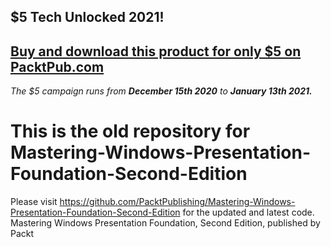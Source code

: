 ## $5 Tech Unlocked 2021!
[Buy and download this product for only $5 on PacktPub.com](https://www.packtpub.com/)
-----
*The $5 campaign         runs from __December 15th 2020__ to __January 13th 2021.__*

# This is the old repository for Mastering-Windows-Presentation-Foundation-Second-Edition

Please visit https://github.com/PacktPublishing/Mastering-Windows-Presentation-Foundation-Second-Edition for the updated and latest code.
Mastering Windows Presentation Foundation, Second Edition, published by Packt
